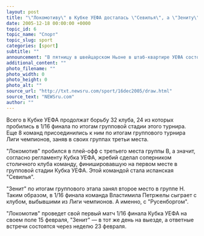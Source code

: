 ```yaml
---
layout: post
title: "\"Локомотиву\" в Кубке УЕФА досталась \"Севилья\", а \"Зениту\" &mdash; \"Русенборг\""
date: 2005-12-18 00:00:00 +0000
topic_id: 6
topic_name: "Спорт"
topic_slug: sport
categories: [sport]
subtitle: ""
announcement: "В пятницу в швейцарском Ньоне в штаб-квартире УЕФА состоялась жеребьевка очередных стадий розыгрыша Лиги чемпионов и Кубка УЕФА, в котором Россия представлена двумя клубами: столичным \"Локомотивом\" и питерским \"Зенитом\". Прошлогодний победитель Кубка УЕФА московский ЦСКА закончил выступление в этом турнире, поскольку не смог, в отличие от двух других российских команд, попасть в тройку лучших в своей группе на предыдущей стадии."
additional_content: ""
photo_filename: ""
photo_width: 0
photo_height: 0
photo_alt: ""
source_url: "http://txt.newsru.com/sport/16dec2005/draw.html"
source_text: "NEWSru.com"
author: ""
---
```

Всего в Кубке УЕФА продолжат борьбу 32 клуба, 24 из которых пробились в 1/16 финала по итогам групповой стадии этого турнира. Еще 8 команд присоединились к ним по итогам группового турнира Лиги чемпионов, заняв в своих группах третьи места.

"Локомотив" пробился в плей-офф с третьего места группы В, а значит, согласно регламенту Кубка УЕФА, жребий сделал соперником столичного клуба команду, финишировавшую на первом месте в групповой стадии Кубка УЕФА. Этой командой стала испанская "Севилья".

"Зенит" по итогам группового этапа занял второе место в группе Н. Таким образом, в 1/16 финала команда Властимила Петржелы сыграет с клубом, выбывшими из Лиги чемпионов. А именно, с "Русенборгом".

"Локомотив" проведет свой первый матч 1/16 финала Кубка УЕФА на своем поле 15 февраля, "Зенит" &mdash; в тот же день на выезде, а ответные встречи состоятся через неделю 23 февраля.

